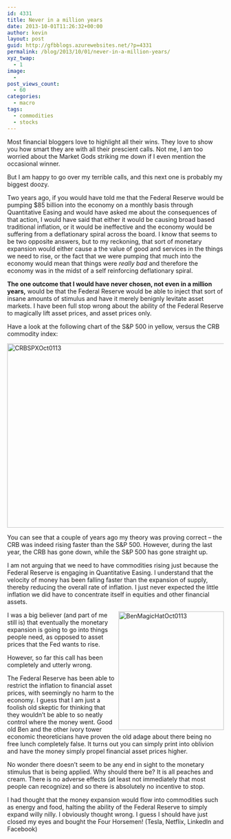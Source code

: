 ```yaml
---
id: 4331
title: Never in a million years
date: 2013-10-01T11:26:32+00:00
author: kevin
layout: post
guid: http://gfbblogs.azurewebsites.net/?p=4331
permalink: /blog/2013/10/01/never-in-a-million-years/
xyz_twap:
  - 1
image:
  - 
post_views_count:
  - 60
categories:
  - macro
tags:
  - commodities
  - stocks
---
```

Most financial bloggers love to highlight all their wins. They love to show you how smart they are with all their prescient calls. Not me, I am too worried about the Market Gods striking me down if I even mention the occasional winner.

But I am happy to go over my terrible calls, and this next one is probably my biggest doozy.

Two years ago, if you would have told me that the Federal Reserve would be pumping $85 billion into the economy on a monthly basis through Quantitative Easing and would have asked me about the consequences of that action, I would have said that either it would be causing broad based traditional inflation, or it would be ineffective and the economy would be suffering from a deflationary spiral across the board. I know that seems to be two opposite answers, but to my reckoning, that sort of monetary expansion would either cause a the value of good and services in the things we need to rise, or the fact that we were pumping that much into the economy would mean that things were _really bad_ and therefore the economy was in the midst of a self reinforcing deflationary spiral.

**The one outcome that I would have never chosen, not even in a million years,** would be that the Federal Reserve would be able to inject that sort of insane amounts of stimulus and have it merely benignly levitate asset markets. I have been full stop wrong about the ability of the Federal Reserve to magically lift asset prices, and asset prices only.

Have a look at the following chart of the S&P 500 in yellow, versus the CRB commodity index:

<img class="aligncenter" style="margin-left: auto;margin-right: auto" title="CRBSPXOct0113.gif" alt="CRBSPXOct0113" src="http://themacrotourist.com/blogs/2013/10/CRBSPXOct0113.gif" width="600" height="429" border="0" />

You can see that a couple of years ago my theory was proving correct &#8211; the CRB was indeed rising faster than the S&P 500. However, during the last year, the CRB has gone down, while the S&P 500 has gone straight up.

I am not arguing that we need to have commodities rising just because the Federal Reserve is engaging in Quantitative Easing. I understand that the velocity of money has been falling faster than the expansion of supply, thereby reducing the overall rate of inflation. I just never expected the little inflation we did have to concentrate itself in equities and other financial assets.

<img class="aligncenter" style="float: right" title="BenMagicHatOct0113.jpeg" alt="BenMagicHatOct0113" src="http://themacrotourist.com/blogs/2013/10/BenMagicHatOct0113.jpeg" width="245" height="276" border="0" />

I was a big believer (and part of me still is) that eventually the monetary expansion is going to go into things people need, as opposed to asset prices that the Fed wants to rise.

However, so far this call has been completely and utterly wrong.

The Federal Reserve has been able to restrict the inflation to financial asset prices, with seemingly no harm to the economy. I guess that I am just a foolish old skeptic for thinking that they wouldn&#8217;t be able to so neatly control where the money went. Good old Ben and the other ivory tower economic theoreticians have proven the old adage about there being no free lunch completely false. It turns out you can simply print into oblivion and have the money simply propel financial asset prices higher.

No wonder there doesn&#8217;t seem to be any end in sight to the monetary stimulus that is being applied. Why should there be? It is all peaches and cream. There is no adverse effects (at least not immediately that most people can recognize) and so there is absolutely no incentive to stop.

I had thought that the money expansion would flow into commodities such as energy and food, halting the ability of the Federal Reserve to simply expand willy nilly. I obviously thought wrong. I guess I should have just closed my eyes and bought the Four Horsemen! (Tesla, Netflix, LinkedIn and Facebook)
